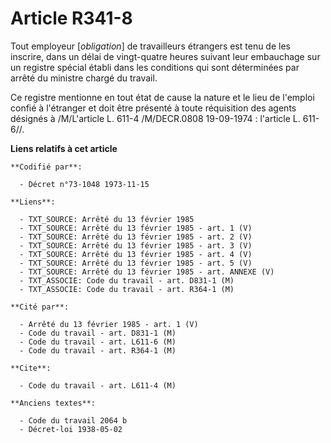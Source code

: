 # Article R341-8

Tout employeur [*obligation*] de travailleurs étrangers est tenu de les inscrire, dans un délai de vingt-quatre heures
suivant leur embauchage sur un registre spécial établi dans les conditions qui sont déterminées par arrêté du ministre chargé
du travail.

Ce registre mentionne en tout état de cause la nature et le lieu de l'emploi confié à l'étranger et doit être présenté à
toute réquisition des agents désignés à /M/L'article L. 611-4 /M/DECR.0808 19-09-1974 : l'article L. 611-6//.

**Liens relatifs à cet article**

	**Codifié par**:

	  - Décret n°73-1048 1973-11-15

	**Liens**:

	  - TXT_SOURCE: Arrêté du 13 février 1985
	  - TXT_SOURCE: Arrêté du 13 février 1985 - art. 1 (V)
	  - TXT_SOURCE: Arrêté du 13 février 1985 - art. 2 (V)
	  - TXT_SOURCE: Arrêté du 13 février 1985 - art. 3 (V)
	  - TXT_SOURCE: Arrêté du 13 février 1985 - art. 4 (V)
	  - TXT_SOURCE: Arrêté du 13 février 1985 - art. 5 (V)
	  - TXT_SOURCE: Arrêté du 13 février 1985 - art. ANNEXE (V)
	  - TXT_ASSOCIE: Code du travail - art. D831-1 (M)
	  - TXT_ASSOCIE: Code du travail - art. R364-1 (M)

	**Cité par**:

	  - Arrêté du 13 février 1985 - art. 1 (V)
	  - Code du travail - art. D831-1 (M)
	  - Code du travail - art. L611-6 (M)
	  - Code du travail - art. R364-1 (M)

	**Cite**:

	  - Code du travail - art. L611-4 (M)

	**Anciens textes**:

	  - Code du travail 2064 b
	  - Décret-loi 1938-05-02
